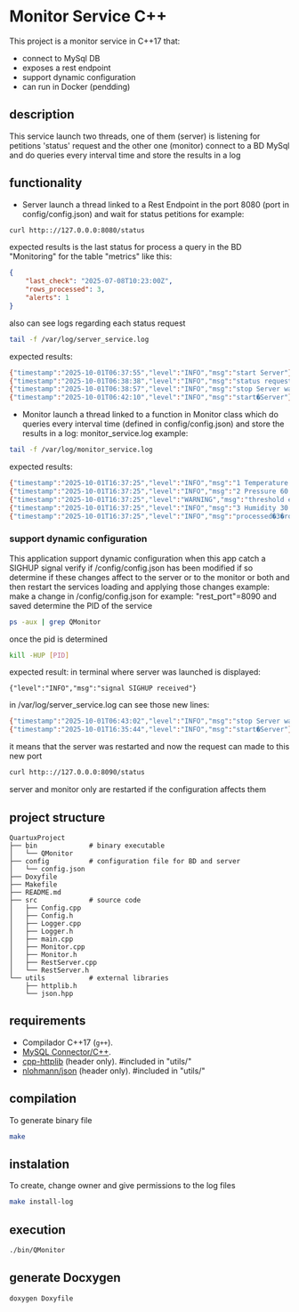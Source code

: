 # Monitor Service C++

This project is a monitor service in C++17 that:
- connect to MySql DB
- exposes a rest endpoint
- support dynamic configuration
- can run in Docker (pendding)

## description
This service launch two threads, one of them (server) is listening for petitions 'status' request 
and the other one (monitor) connect to a BD MySql and do queries every interval time and store the results in a log

## functionality
- Server 
launch a thread linked to a Rest Endpoint in the port 8080 (port in config/config.json) and wait for status petitions
for example:
```bash
curl http:://127.0.0.0:8080/status
```
expected results is the last status for process a query in the BD "Monitoring" for the table "metrics" like this: 
```json
{
	"last_check": "2025-07-08T10:23:00Z",
	"rows_processed": 3,
	"alerts": 1
}
```
also can see logs regarding each status request
```bash
tail -f /var/log/server_service.log
```
expected results:
```bash
{"timestamp":"2025-10-01T06:37:55","level":"INFO","msg":"start Server"}
{"timestamp":"2025-10-01T06:38:38","level":"INFO","msg":"status request received"}
{"timestamp":"2025-10-01T06:38:57","level":"INFO","msg":"stop Server waiting for thread"}
{"timestamp":"2025-10-01T06:42:10","level":"INFO","msg":"start�Server"}
```	

- Monitor 
launch a thread linked to a function in Monitor class which do queries every interval time (defined in config/config.json) 
and store the results in a log: monitor_service.log
example:
```bash
tail -f /var/log/monitor_service.log
```
expected results:
```bash
{"timestamp":"2025-10-01T16:37:25","level":"INFO","msg":"1 Temperature 42 2025-09-26 13:38:49"}
{"timestamp":"2025-10-01T16:37:25","level":"INFO","msg":"2 Pressure 60 2025-09-26 13:38:49"}
{"timestamp":"2025-10-01T16:37:25","level":"WARNING","msg":"threshold exceeded"}
{"timestamp":"2025-10-01T16:37:25","level":"INFO","msg":"3 Humidity 30 2025-09-26 13:38:49"}
{"timestamp":"2025-10-01T16:37:25","level":"INFO","msg":"processed�3�rows."}
```
### support dynamic configuration
This application support dynamic configuration
when this app catch a SIGHUP signal verify if /config/config.json has been modified if so determine if these changes affect to the server or to the monitor
or both and then restart the services loading and applying those changes
example:
make a change in /config/config.json for example: "rest_port"=8090 and saved
determine the PID of the service
```bash
ps -aux | grep QMonitor
```
once the pid is determined 
```bash
kill -HUP [PID]
```
expected result:
in terminal where server was launched is displayed:
```
{"level":"INFO","msg":"signal SIGHUP received"}
```
in /var/log/server_service.log can see those new lines:
```bash
{"timestamp":"2025-10-01T06:43:02","level":"INFO","msg":"stop Server waiting for thread"}
{"timestamp":"2025-10-01T16:35:44","level":"INFO","msg":"start�Server"}
```
it means that the server was restarted
and now the request can made to this new port
```bash
curl http:://127.0.0.0:8090/status
```
server and monitor only are restarted if the configuration affects them
	
## project structure
	QuartuxProject
	├── bin				# binary executable
	│   └── QMonitor
	├── config			# configuration file for BD and server
	│   └── config.json
	├── Doxyfile
	├── Makefile
	├── README.md
	├── src				# source code
	│   ├── Config.cpp
	│   ├── Config.h
	│   ├── Logger.cpp
	│   ├── Logger.h
	│   ├── main.cpp
	│   ├── Monitor.cpp
	│   ├── Monitor.h
	│   ├── RestServer.cpp
	│   └── RestServer.h
	└── utils			# external libraries
		├── httplib.h
	    └── json.hpp

## requirements
- Compilador C++17 (`g++`).
- [MySQL Connector/C++](https://dev.mysql.com/downloads/connector/cpp/).
- [cpp-httplib](https://github.com/yhirose/cpp-httplib) (header only).	#included in "utils/"
- [nlohmann/json](https://github.com/nlohmann/json) (header only).		#included in "utils/"
		
## compilation
To generate binary file
```bash
make
```

## instalation
To create, change owner and give permissions to the log files
```bash
make install-log
```

## execution
```bash
./bin/QMonitor
```

## generate Docxygen
```bash
doxygen Doxyfile
```

